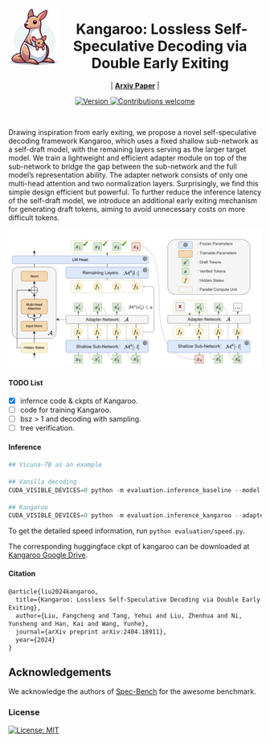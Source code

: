 <img src="imgs/logo.png" alt="Kangaroo" width="100" align="left"><div align="center"><h1>&nbsp;Kangaroo: Lossless Self-Speculative Decoding via Double Early Exiting</h1></div>

<p align="center">
| <a href="https://arxiv.org/abs/2404.18911"><b>Arxiv Paper</b></a> |
</p>


<p align="center">
  <a href="">
    <img src="https://img.shields.io/badge/Version-v0.0.0-orange.svg" alt="Version">
  </a>
  <a href="https://github.com/SafeAILab/EAGLE/pulls">
    <img src="https://img.shields.io/badge/Contributions-welcome-brightgreen.svg?style=flat" alt="Contributions welcome">
  </a>
</p>

<br/>

Drawing inspiration from early exiting, we propose a novel
self-speculative decoding framework Kangaroo, which uses a fixed shallow sub-network as a self-draft model, with the remaining layers serving as the larger target model. We train a lightweight and efficient adapter module on top of the sub-network to bridge the gap between the sub-network and the full model’s representation ability. The adapter network consists of only one multi-head attention and two
normalization layers. Surprisingly, we find this simple design efficient but powerful. To further reduce the inference latency of the self-draft model, we introduce an additional early exiting mechanism for generating draft tokens, aiming to avoid
unnecessary costs on more difficult tokens.

<p align="center">
  <img src="imgs/kangaroo.png" >
</p>
<p align="center">
</p>


#### TODO List
- [X] infernce code & ckpts of Kangaroo.
- [ ] code for training Kangaroo.
- [ ] bsz > 1 and decoding with sampling.
- [ ] tree verification.

#### Inference


```python
## Vicuna-7B as an example

## Vanilla decoding
CUDA_VISIBLE_DEVICES=0 python -m evaluation.inference_baseline --model-path "/cache/CKPT/vicuna-7b-v1.3" --model-id "vicuna-7b-v1.3-vanilla-float16-temp-0.0" --bench-name "Kangaroo" --temperature 0.0 --dtype "float16"

## Kangaroo
CUDA_VISIBLE_DEVICES=0 python -m evaluation.inference_kangaroo --adapter-path "/cache/CKPT/kangaroo-vicuna-7b-v1.3" --exitlayer 2 --model-path "/cache/CKPT/vicuna-7b-v1.3" --threshold 0.6 --steps 6 --model-id "vicuna-7b-v1.3-kangaroo-thres-0.6-steps-6-float16" --bench-name "Kangaroo" --dtype "float16"
```

To get the detailed speed information, run ``python evaluation/speed.py``.

The corresponding huggingface ckpt of kangaroo can be downloaded at [Kangaroo Google Drive](https://drive.google.com/drive/folders/1_lSqhasWeIUyfCft50JtKuQ2-TWepm8p?usp=sharing).


#### Citation

```
@article{liu2024kangaroo,
  title={Kangaroo: Lossless Self-Speculative Decoding via Double Early Exiting},
  author={Liu, Fangcheng and Tang, Yehui and Liu, Zhenhua and Ni, Yunsheng and Han, Kai and Wang, Yunhe},
  journal={arXiv preprint arXiv:2404.18911},
  year={2024}
}
```



## Acknowledgements

We acknowledge the authors of [Spec-Bench](https://github.com/hemingkx/Spec-Bench/tree/main) for the awesome benchmark.


### License

[![License: MIT](https://img.shields.io/badge/License-MIT-yellow.svg)](https://opensource.org/licenses/MIT)
